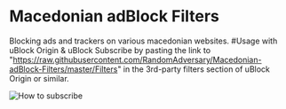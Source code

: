 # Macedonian adBlock Filters
Blocking ads and trackers on various macedonian websites.
#Usage with uBlock Origin &amp; uBlock
Subscribe by pasting the link to "https://raw.githubusercontent.com/RandomAdversary/Macedonian-adBlock-Filters/master/Filters" in the 3rd-party filters section of uBlock Origin or similar.


![How to subscribe](https://i.imgur.com/sq2J8tW.png)


